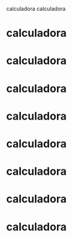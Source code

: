 calculadora
calculadora
# calculadora
# calculadora
# calculadora
# calculadora
# calculadora
# calculadora
# calculadora
# calculadora

